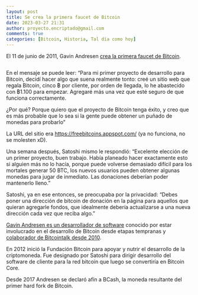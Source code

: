 ```yaml
---
layout: post
title: Se crea la primera faucet de Bitcoin
date: 2023-03-27 21:31
author: proyecto.encriptado@gmail.com
comments: true
categories: [Bitcoin, Historia, Tal día como hoy]
---
```

<!-- wp:paragraph {"style":{"elements":{"link":{"color":{"text":"#0745e3"}}}}} -->
<p class="has-link-color">El 11 de junio de 2011, Gavin Andresen <a href="https://bitcointalk.org/index.php?topic=183.0">crea la primera faucet de Bitcoin</a>.</p>
<!-- /wp:paragraph -->

<!-- wp:image {"id":657,"sizeSlug":"large","linkDestination":"none"} -->
<figure class="wp-block-image size-large"><img src="https://proyectobitcoin.com/wp-content/uploads/2023/03/11-de-junio-1024x259.png" alt="" class="wp-image-657"/></figure>
<!-- /wp:image -->

<!-- wp:paragraph -->
<p>En el mensaje se puede leer: “Para mi primer proyecto de desarrollo para Bitcoin, decidí hacer algo que suena realmente tonto: creé un sitio web que regala Bitcoin, cinco ฿ por cliente, por orden de llegada, lo he abastecido con ฿1.100 para empezar. Agregaré más una vez que esté seguro de que funciona correctamente.</p>
<!-- /wp:paragraph -->

<!-- wp:paragraph -->
<p>¿Por qué? Porque quiero que el proyecto de Bitcoin tenga éxito, y creo que es más probable que lo sea si la gente puede obtener un puñado de monedas para probarlo”</p>
<!-- /wp:paragraph -->

<!-- wp:paragraph {"style":{"elements":{"link":{"color":{"text":"#0745e3"}}}}} -->
<p class="has-link-color">La URL del sitio era <a href="https://freebitcoins.appspot.com/">https://freebitcoins.appspot.com/</a> (ya no funciona, no se molesten xD).</p>
<!-- /wp:paragraph -->

<!-- wp:paragraph -->
<p>Una semana después, Satoshi mismo le respondió: “Excelente elección de un primer proyecto, buen trabajo. Había planeado hacer exactamente esto si alguien más no lo hacía, porque puede volverse demasiado difícil para los mortales generar 50 BTC, los nuevos usuarios pueden obtener algunas monedas para jugar de inmediato. Las donaciones deberían poder mantenerlo lleno.”</p>
<!-- /wp:paragraph -->

<!-- wp:paragraph -->
<p>Satoshi, ya en ese entonces, se preocupaba por la privacidad: “Debes poner una dirección de bitcoin de donación en la página para aquellos que quieran agregarle fondos, que idealmente debería actualizarse a una nueva dirección cada vez que reciba algo.”</p>
<!-- /wp:paragraph -->

<!-- wp:paragraph {"style":{"elements":{"link":{"color":{"text":"#0745e3"}}}}} -->
<p class="has-link-color"><a href="https://es.wikipedia.org/wiki/Gavin_Andresen">Gavin Andresen es un desarrollador de software</a> conocido por estar involucrado en el desarrollo de Bitcoin desde etapas tempranas y <a href="https://bitcointalk.org/index.php?action=profile;u=224">colaborador de Bitcointalk desde 2010</a>. </p>
<!-- /wp:paragraph -->

<!-- wp:paragraph -->
<p>En 2012 inició la Fundación Bitcoin para apoyar y nutrir el desarrollo de la criptomoneda. Fue designado por Satoshi para dirigir desarrollo del software de cliente para la red bitcoin que luego se convertiría en Bitcoin Core.</p>
<!-- /wp:paragraph -->

<!-- wp:paragraph -->
<p>Desde 2017 Andresen se declaró afín a BCash, la moneda resultante del primer hard fork de Bitcoin.</p>
<!-- /wp:paragraph -->
